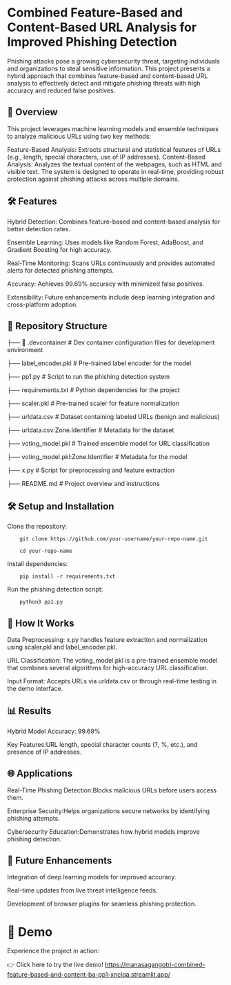 # Combined Feature-Based and Content-Based URL Analysis for Improved Phishing Detection
Phishing attacks pose a growing cybersecurity threat, targeting individuals and organizations to steal sensitive information. This project presents a hybrid approach that combines feature-based and content-based URL analysis to effectively detect and mitigate phishing threats with high accuracy and reduced false positives.

## 🚀 Overview
This project leverages machine learning models and ensemble techniques to analyze malicious URLs using two key methods:

Feature-Based Analysis: Extracts structural and statistical features of URLs (e.g., length, special characters, use of IP addresses).
Content-Based Analysis: Analyzes the textual content of the webpages, such as HTML and visible text.
The system is designed to operate in real-time, providing robust protection against phishing attacks across multiple domains.

## 🛠️ Features
Hybrid Detection: Combines feature-based and content-based analysis for better detection rates.

Ensemble Learning: Uses models like Random Forest, AdaBoost, and Gradient Boosting for high accuracy.

Real-Time Monitoring: Scans URLs continuously and provides automated alerts for detected phishing attempts.

Accuracy: Achieves 99.69% accuracy with minimized false positives.

Extensibility: Future enhancements include deep learning integration and cross-platform adoption.



## 📂 Repository Structure
├── 📁 .devcontainer         # Dev container configuration files for development environment

├── label_encoder.pkl        # Pre-trained label encoder for the model

├── pp1.py                   # Script to run the phishing detection system

├── requirements.txt         # Python dependencies for the project

├── scaler.pkl               # Pre-trained scaler for feature normalization

├── urldata.csv              # Dataset containing labeled URLs (benign and malicious)

├── urldata.csv:Zone.Identifier # Metadata for the dataset

├── voting_model.pkl         # Trained ensemble model for URL classification

├── voting_model.pkl:Zone.Identifier # Metadata for the model

├── x.py                    # Script for preprocessing and feature extraction


├── README.md                # Project overview and instructions


## 🛠️ Setup and Installation
  Clone the repository:
        
        git clone https://github.com/your-username/your-repo-name.git
        
        cd your-repo-name
  
  Install dependencies:
        
        pip install -r requirements.txt
  
  Run the phishing detection script:
        
        python3 pp1.py
## 🧪 How It Works
  
  Data Preprocessing: x.py handles feature extraction and normalization using scaler.pkl and label_encoder.pkl.
  
  URL Classification: The voting_model.pkl is a pre-trained ensemble model that combines several algorithms for high-accuracy URL classification.
  
  Input Format: Accepts URLs via urldata.csv or through real-time testing in the demo interface.
## 📊 Results

Hybrid Model Accuracy: 99.69%

Key Features:URL length, special character counts (?, %, etc.), and presence of IP addresses.

## 🌐 Applications
Real-Time Phishing Detection:Blocks malicious URLs before users access them.

Enterprise Security:Helps organizations secure networks by identifying phishing attempts.

Cybersecurity Education:Demonstrates how hybrid models improve phishing detection.
## 🚀 Future Enhancements

Integration of deep learning models for improved accuracy.

Real-time updates from live threat intelligence feeds.

Development of browser plugins for seamless phishing protection.

# 🚀 Demo

Experience the project in action:

👉 Click here to try the live demo! https://manasagangotri-combined-feature-based-and-content-ba-pp1-xnclqa.streamlit.app/

